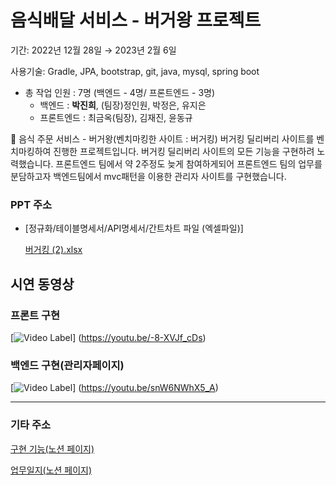 # 음식배달 서비스 - 버거왕 프로젝트

기간: 2022년 12월 28일 → 2023년 2월 6일

사용기술: Gradle, JPA, bootstrap, git, java, mysql, spring boot

- 총 작업 인원 : 7명 (백엔드 - 4명/ 프론트엔드 - 3명)
    - 백엔드 : **박진희**, (팀장)정인원, 박정은, 유지은
    - 프론트엔드 : 최금옥(팀장), 김재진, 윤동규

<aside>
🍔 음식 주문 서비스 - 버거왕(벤치마킹한 사이트 : 버거킹)
버거킹 딜리버리 사이트를 벤치마킹하여 진행한 프로젝트입니다. 버거킹 딜리버리 사이트의 모든 기능을 구현하려 노력했습니다.
프론트엔드 팀에서 약 2주정도 늦게 참여하게되어 프론트엔드 팀의 업무를 분담하고자 백엔드팀에서 mvc패턴을 이용한 관리자 사이트를 구현했습니다.

</aside>

### PPT 주소

[](https://www.canva.com/design/DAFZONDccqE/Ledx98kAYBzpUJB8rLYDmg/edit?utm_content=DAFZONDccqE&utm_campaign=designshare&utm_medium=link2&utm_source=sharebutton)

- [정규화/테이블명세서/API명세서/간트차트 파일 (엑셀파일)]
    
    [버거킹 (2).xlsx](%E1%84%8B%E1%85%B3%E1%86%B7%E1%84%89%E1%85%B5%E1%86%A8%E1%84%87%E1%85%A2%E1%84%83%E1%85%A1%E1%86%AF%20%E1%84%89%E1%85%A5%E1%84%87%E1%85%B5%E1%84%89%E1%85%B3%20-%20%E1%84%87%E1%85%A5%E1%84%80%E1%85%A5%E1%84%8B%E1%85%AA%E1%86%BC%20%E1%84%91%E1%85%B3%E1%84%85%E1%85%A9%E1%84%8C%E1%85%A6%E1%86%A8%E1%84%90%E1%85%B3%2045d2c034984147dab5fa7ec67c241758/%25EB%25B2%2584%25EA%25B1%25B0%25ED%2582%25B9_(2).xlsx)
    

## 시연 동영상

### 프론트 구현
[![Video Label](http://img.youtube.com/vi/-8-XVJf_cDs/0.jpg)]
(https://youtu.be/-8-XVJf_cDs)
### 백엔드 구현(관리자페이지)
[![Video Label](http://img.youtube.com/vi/snW6NWhX5_A/0.jpg)]
(https://youtu.be/snW6NWhX5_A)



---
### 기타 주소

[구현 기능(노션 페이지)](https://coordinated-sunset-4f9.notion.site/e1ffc30c1b7b46ea96f7d3f5185f73c8?v=bd34b682a19c4235aca8ac72aa06b735)

[업무일지(노션 페이지)](https://coordinated-sunset-4f9.notion.site/da1e36c3ba8546a596374a686eaa107a?v=825104263b974533a2ae9d84edb26ea2)


